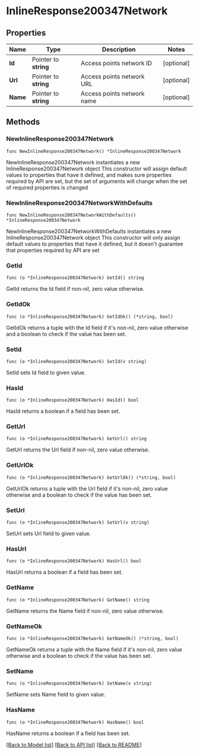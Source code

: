 # InlineResponse200347Network

## Properties

Name | Type | Description | Notes
------------ | ------------- | ------------- | -------------
**Id** | Pointer to **string** | Access points network ID | [optional] 
**Url** | Pointer to **string** | Access points network URL | [optional] 
**Name** | Pointer to **string** | Access points network name | [optional] 

## Methods

### NewInlineResponse200347Network

`func NewInlineResponse200347Network() *InlineResponse200347Network`

NewInlineResponse200347Network instantiates a new InlineResponse200347Network object
This constructor will assign default values to properties that have it defined,
and makes sure properties required by API are set, but the set of arguments
will change when the set of required properties is changed

### NewInlineResponse200347NetworkWithDefaults

`func NewInlineResponse200347NetworkWithDefaults() *InlineResponse200347Network`

NewInlineResponse200347NetworkWithDefaults instantiates a new InlineResponse200347Network object
This constructor will only assign default values to properties that have it defined,
but it doesn't guarantee that properties required by API are set

### GetId

`func (o *InlineResponse200347Network) GetId() string`

GetId returns the Id field if non-nil, zero value otherwise.

### GetIdOk

`func (o *InlineResponse200347Network) GetIdOk() (*string, bool)`

GetIdOk returns a tuple with the Id field if it's non-nil, zero value otherwise
and a boolean to check if the value has been set.

### SetId

`func (o *InlineResponse200347Network) SetId(v string)`

SetId sets Id field to given value.

### HasId

`func (o *InlineResponse200347Network) HasId() bool`

HasId returns a boolean if a field has been set.

### GetUrl

`func (o *InlineResponse200347Network) GetUrl() string`

GetUrl returns the Url field if non-nil, zero value otherwise.

### GetUrlOk

`func (o *InlineResponse200347Network) GetUrlOk() (*string, bool)`

GetUrlOk returns a tuple with the Url field if it's non-nil, zero value otherwise
and a boolean to check if the value has been set.

### SetUrl

`func (o *InlineResponse200347Network) SetUrl(v string)`

SetUrl sets Url field to given value.

### HasUrl

`func (o *InlineResponse200347Network) HasUrl() bool`

HasUrl returns a boolean if a field has been set.

### GetName

`func (o *InlineResponse200347Network) GetName() string`

GetName returns the Name field if non-nil, zero value otherwise.

### GetNameOk

`func (o *InlineResponse200347Network) GetNameOk() (*string, bool)`

GetNameOk returns a tuple with the Name field if it's non-nil, zero value otherwise
and a boolean to check if the value has been set.

### SetName

`func (o *InlineResponse200347Network) SetName(v string)`

SetName sets Name field to given value.

### HasName

`func (o *InlineResponse200347Network) HasName() bool`

HasName returns a boolean if a field has been set.


[[Back to Model list]](../README.md#documentation-for-models) [[Back to API list]](../README.md#documentation-for-api-endpoints) [[Back to README]](../README.md)


